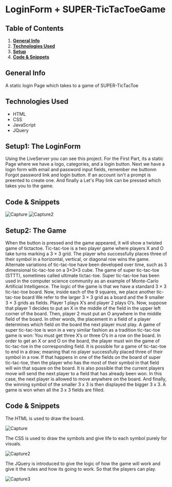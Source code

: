 # LoginForm + SUPER-TicTacToeGame

## Table of Contents
1. [**General Info**](#general-info)
2. [**Technologies Used**](#technologies-used)
3. [**Setup**](#setup)
4. [**Code & Snippets**](#CodeSnippets)
## General Info
A static login Page which takes to a game of SUPER-TicTacToe
## Technologies Used
- HTML
- CSS
- JavaScript
- JQuery
  

## Setup1: The LoginForm
Using the LiveServer you can see this project.
For the First Part, its a static Page where we have a logo, categories, and a login button.
Next we have a login form with email and password input fields, remember me buttonm Forgot password link and login button.
If an account isn't a prompt is preented to create one. And finally a Let's Play link can be pressed which takes you to the game.

## Code & Snippets

![Capture](https://github.com/AhmadBahr/LoginForm-SUPER-TicTacToeGame/assets/150359856/e4ddfe70-77d9-4ba2-83b0-659b640e8951)
![Capture2](https://github.com/AhmadBahr/LoginForm-SUPER-TicTacToeGame/assets/150359856/98f2d81d-95c1-4e51-85db-e3192018a373)

## Setup2: The Game
When the button is pressed and the game appeared, it will show a twisted game of tictactoe.
Tic-tac-toe is a two player game where players X and O take turns marking a 3 × 3 grid.
The player who successfully places three of their symbol in a horizontal, vertical, or diagonal
row wins the game. Alternate variations of tic-tac-toe have been developed over time, such as 3 dimensional
tic-tac-toe on a 3×3×3 cube. The game of super tic-tac-toe (STTT), sometimes called ultimate tictac-toe. Super tic-tac-toe has been used in the computer science community as an example of Monte-Carlo Artificial Intelligence. 
The logic of the game is that we have a standard 3 × 3 tic-tac-toe board.
Now, inside each of the 9 squares, we place another tic-tac-toe board
We refer to the larger 3 × 3 grid as a board and the 9 smaller 3 × 3 grids as fields.
Player 1 plays X’s and player 2 plays O’s. Now, suppose that player 1 decides to put an X in the middle of the field in the upper left corner of the board. Then, player 2 must put an
O anywhere in the middle field of the board. In other words, the placement in a field of a
player determines which field on the board the next player must play. A game of super tic-tac-toe is won in a very similar fashion as a tradition tic-tac-toe
game is won: You must get three X’s or three O’s in a row on the board. In order to get an
X or and O on the board, the player must win the game of tic-tac-toe in the corresponding
field. It is possible for a game of tic-tac-toe to end in a draw; meaning that no player successfully
placed three of their symbol in a row. If that happens in one of the fields on the board of
super tic-tac-toe, then the player who has the most of their symbol in that field will win
that square on the board. It is also possible that the current players move will send the next
player to a field that has already been won. In this case, the next player is allowed to move
anywhere on the board. And finally, the winning symbol of the smaller 3 x 3 is then displayed the bigger 3 x 3. A game is won when all the 3 x 3 fields are filled. 

## Code & Snippets

The HTML is used to draw the board.

![Capture](https://github.com/AhmadBahr/LoginForm-SUPER-TicTacToeGame/assets/150359856/39c8f79a-0e90-49dd-a1ce-22fc96f41b2d)

The CSS is used to draw the symbols and give life to each symbol purely for visuals. 

![Capture2](https://github.com/AhmadBahr/LoginForm-SUPER-TicTacToeGame/assets/150359856/6bbd123a-1a68-4125-a765-075c6e7ddf7f)

The JQuery is introduced to give the logic of how the game will work and give it the rules and how its going to work.
So that the players can play.

![Capture3](https://github.com/AhmadBahr/LoginForm-SUPER-TicTacToeGame/assets/150359856/672abc97-3635-4221-af7c-7d6bb1f7d2ec)

